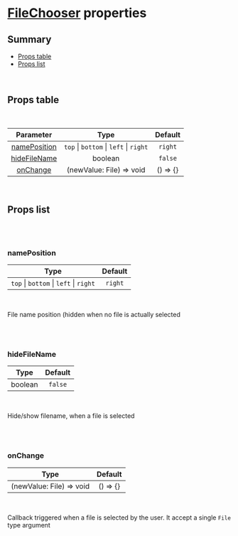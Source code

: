 # [FileChooser](index.md) properties

## Summary

- [Props table](#props-table)
- [Props list](#props-list)

<br>

## Props table

<br>

<!-- prettier-ignore -->
| <div style='text-align:center;margin:auto;'>Parameter</div> | <div style='text-align:center;margin:auto;'>Type</div> | <div style='text-align:center;margin:auto;'>Default</div> |
| ----------------------------------------------------------- | --------------------------------------------------------- | ------------------------------------------------------------- |
| <div style='text-align:center;margin:auto;'>[namePosition](#nameposition)</div> | <div style='text-align:center;margin:auto;'>`top` &#124; `bottom` &#124; `left` &#124; `right`</div> | <div style='text-align:center;margin:auto;'>`right`</div> |
| <div style='text-align:center;margin:auto;'>[hideFileName](#hidefilename)</div> | <div style='text-align:center;margin:auto;'>boolean</div> | <div style='text-align:center;margin:auto;'>`false`</div> |
| <div style='text-align:center;margin:auto;'>[onChange](#onchange)</div> | <div style='text-align:center;margin:auto;'>(newValue: File) => void</div> | <div style='text-align:center;margin:auto;'>() => {}</div> |

<br>

## Props list

<br>

<br>

### namePosition

<!-- prettier-ignore -->
| <div style='text-align:center;margin:auto;'>Type</div> | <div style='text-align:center;margin:auto;'>Default</div> |
| ---------------------------------------------------------- | --------------------------------------------------------- |
| <div style='text-align:center;margin:auto;'>`top` &#124; `bottom` &#124; `left` &#124; `right`</div> | <div style='text-align:center;margin:auto;'>`right`</div> |

<br>

File name position (hidden when no file is actually selected

<br>

<br>

### hideFileName

<!-- prettier-ignore -->
| <div style='text-align:center;margin:auto;'>Type</div> | <div style='text-align:center;margin:auto;'>Default</div> |
| ---------------------------------------------------------- | --------------------------------------------------------- |
| <div style='text-align:center;margin:auto;'>boolean</div> | <div style='text-align:center;margin:auto;'>`false`</div> |

<br>

Hide/show filename, when a file is selected

<br>

<br>

### onChange

<!-- prettier-ignore -->
| <div style='text-align:center;margin:auto;'>Type</div> | <div style='text-align:center;margin:auto;'>Default</div> |
| ---------------------------------------------------------- | --------------------------------------------------------- |
| <div style='text-align:center;margin:auto;'>(newValue: File) => void</div> | <div style='text-align:center;margin:auto;'>() => {}</div> |

<br>

Callback triggered when a file is selected by the user. It accept a single `File` type argument

<br>
